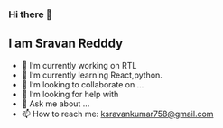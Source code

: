 ### Hi there 👋
## I am Sravan Redddy

- 🔭 I’m currently working on RTL
- 🌱 I’m currently learning React,python.
- 👯 I’m looking to collaborate on ...
- 🤔 I’m looking for help with 
- 💬 Ask me about ...
- 📫 How to reach me: ksravankumar758@gmail.com
<!-- - 😄 Pronouns: ...
- ⚡ Fun fact: ...-->

